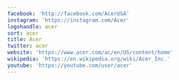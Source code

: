 ```yaml
---
facebook: 'http://facebook.com/AcerUSA'
instagram: 'https://instagram.com/Acer'
logohandle: acer
sort: acer
title: Acer
twitter: acer
website: 'https://www.acer.com/ac/en/US/content/home'
wikipedia: 'https://en.wikipedia.org/wiki/Acer_Inc.'
youtube: 'https://youtube.com/user/acer'
---
```


